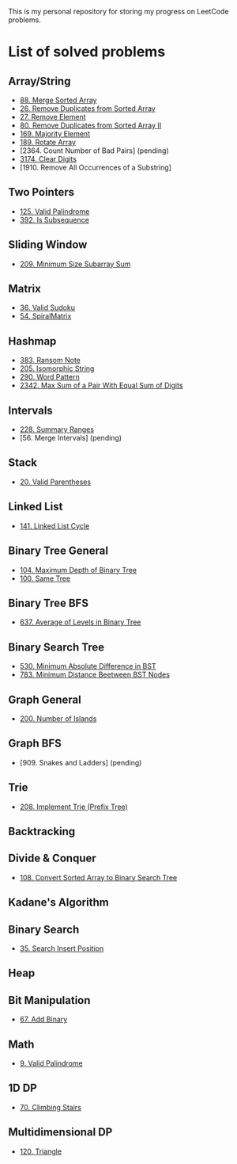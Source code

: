 This is my personal repository for storing my progress on LeetCode problems.

# List of solved problems
## Array/String
- [88. Merge Sorted Array](https://github.com/Elianfm/LeetCode/tree/main/src/88.%20Merge%20Sorted%20Array)
- [26. Remove Duplicates from Sorted Array](https://github.com/Elianfm/LeetCode/tree/main/src/26.%20Remove%20Duplicates%20from%20Sorted%20Array)
- [27. Remove Element](https://github.com/Elianfm/LeetCode/tree/main/src/27.%20Remove%20Element)
- [80. Remove Duplicates from Sorted Array II](https://github.com/Elianfm/LeetCode/tree/main/src/80.%20Remove%20Duplicates%20from%20Sorted%20Array%20II)
- [169. Majority Element](https://github.com/Elianfm/LeetCode/tree/main/src/169.%20Majority%20Element)
- [189. Rotate Array](https://github.com/Elianfm/LeetCode/tree/main/src/189.%20Rotate%20Array)
- [2364. Count Number of Bad Pairs] (pending)
- [3174. Clear Digits](https://github.com/Elianfm/LeetCode/tree/main/src/3174.%20Clear%20Digits)
- [1910. Remove All Occurrences of a Substring]

## Two Pointers
- [125. Valid Palindrome](https://github.com/Elianfm/LeetCode/tree/main/src/125.%20Valid%20Palindrome)
- [392. Is Subsequence](https://github.com/Elianfm/LeetCode/tree/main/src/392.%20Is%20Subsequence)

## Sliding Window
- [209. Minimum Size Subarray Sum](https://github.com/Elianfm/LeetCode/tree/main/src/209.%20Minimum%20Size%20Subarray%20Sum)

## Matrix
- [36. Valid Sudoku](https://github.com/Elianfm/LeetCode/tree/main/src/36.%20Valid%20Sudoku)
- [54. SpiralMatrix](https://github.com/Elianfm/LeetCode/tree/main/src/54.%20Spiral%20Matrix)

## Hashmap
- [383. Ransom Note](https://github.com/Elianfm/LeetCode/tree/main/src/383.%20Ransom%20Note)
- [205. Isomorphic String](https://github.com/Elianfm/LeetCode/tree/main/src/205.%20Isomorphic%20String)
- [290. Word Pattern](https://github.com/Elianfm/LeetCode/tree/main/src/290.%20Word%20Pattern)
- [2342. Max Sum of a Pair With Equal Sum of Digits](https://github.com/Elianfm/LeetCode/tree/main/src/2342.%20Max%20Sum%20of%20a%20Pair%20With%20Equal%20Sum%20of%20Digits)

## Intervals
- [228. Summary Ranges](https://github.com/Elianfm/LeetCode/tree/main/src/228.%20Summary%20Ranges)
- [56. Merge Intervals] (pending)

## Stack
- [20. Valid Parentheses](https://github.com/Elianfm/LeetCode/tree/main/src/20.%20Valid%20Parentheses)

## Linked List
- [141. Linked List Cycle](https://github.com/Elianfm/LeetCode/tree/main/src/141.%20Linked%20List%20Cycle)

## Binary Tree General
- [104. Maximum Depth of Binary Tree](https://github.com/Elianfm/LeetCode/tree/main/src/104.%20Maximum%20Depth%20of%20Binary%20Tree)
- [100. Same Tree](https://github.com/Elianfm/LeetCode/tree/main/src/100.%20Same%20Tree)

## Binary Tree BFS
- [637. Average of Levels in Binary Tree](https://github.com/Elianfm/LeetCode/tree/main/src/637.%20Average%20of%20Levels%20in%20Binary%20Tree)

## Binary Search Tree
- [530. Minimum Absolute Difference in BST](https://github.com/Elianfm/LeetCode/tree/main/src/530.%20Minimum%20Absolute%20Difference%20in%20BST)
- [783. Minimum Distance Beetween BST Nodes](https://github.com/Elianfm/LeetCode/tree/main/src/783.%20Minimum%20Distance%20Between%20BST%20Nodes)



## Graph General
- [200. Number of Islands](https://github.com/Elianfm/LeetCode/tree/main/src/200.%20Number%20of%20Islands)


## Graph BFS
- [909. Snakes and Ladders] (pending)

## Trie
- [208. Implement Trie (Prefix Tree)](https://github.com/Elianfm/LeetCode/tree/main/src/208.%20Implement%20Trie)


## Backtracking

## Divide & Conquer
- [108. Convert Sorted Array to Binary Search Tree](https://github.com/Elianfm/LeetCode/tree/main/src/108.%20Convert%20Sorted%20Array%20to%20Binary%20Search%20Tree)


## Kadane's Algorithm

## Binary Search 
- [35. Search Insert Position](https://github.com/Elianfm/LeetCode/tree/main/src/35.%20Search%20Insert%20Position)

## Heap

## Bit Manipulation
- [67. Add Binary](https://github.com/Elianfm/LeetCode/tree/main/src/67.%20Add%20Binary)

## Math
- [9. Valid Palindrome](https://github.com/Elianfm/LeetCode/tree/main/src/9.%20Palindrome%20Number)

## 1D DP
- [70. Climbing Stairs](https://github.com/Elianfm/LeetCode/tree/main/src/70.%20Climbing%20Stairs)


## Multidimensional DP
- [120. Triangle](https://github.com/Elianfm/LeetCode/tree/main/src/120.%20Triangle)

